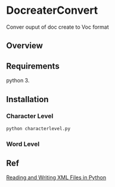 # DocreaterConvert
 Conver ouput of doc create to Voc format

## Overview
## Requirements

python 3. 

## Installation
### Character Level

```bash
python characterlevel.py 
```

### Word Level

## Ref
[Reading and Writing XML Files in Python](https://stackabuse.com/reading-and-writing-xml-files-in-python/)
[](https://docs.python.org/3/library/xml.etree.elementtree.html#xml-tree-and-elements)
